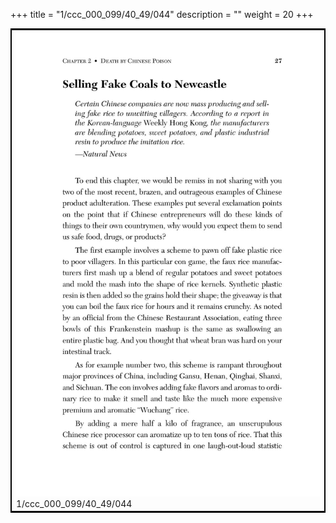 +++
title = "1/ccc_000_099/40_49/044"
description = ""
weight = 20
+++

<table style="border:2px solid black;max-width:800px;max-height:800px;" 
><tr><td><img class="center-fit-jpg"
src="/jpg_/out_jpg_dbc_044.jpg"  >1/ccc_000_099/40_49/044</img></td></tr></table>